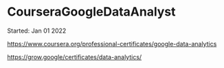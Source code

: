 # CourseraGoogleDataAnalyst
Started: Jan 01 2022

https://www.coursera.org/professional-certificates/google-data-analytics

https://grow.google/certificates/data-analytics/
